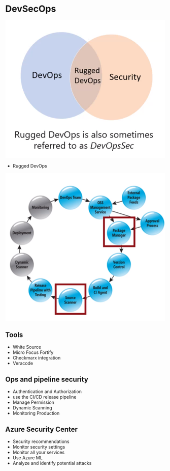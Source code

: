 # DevSecOps

![DevSecOps](./images/devsecops.png)

- Rugged DevOps

![DevSecOps Cycle](./images/devsecops-cycle.png)

## Tools

- White Source
- Micro Focus Fortify
- Checkmarx integration
- Veracode

## Ops and pipeline security

- Authentication and Authorization
- use the CI/CD release pipeline
- Manage Permission
- Dynamic Scanning
- Monitoring Production

## Azure Security Center

- Security recommendations
- Monitor security settings
- Monitor all your services
- Use Azure ML
- Analyze and identify potential attacks
